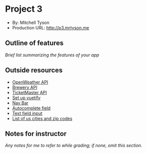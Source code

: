 # Project 3

- By: Mitchell Tyson
- Production URL: <http://p3.mrtyson.me>

## Outline of features

_Brief list summarizing the features of your app_

## Outside resources

- [OpenWeather API](https://openweathermap.org/current)
- [Brewery API](https://www.openbrewerydb.org/)
- [TicketMaster API](https://developer.ticketmaster.com/products-and-docs/apis/getting-started/)
- [Set up vuetify](https://vuetifyjs.com/en/getting-started/quick-start)
- [Nav Bar](https://vuetifyjs.com/en/components/toolbars)
- [Autocomplete field](https://vuetifyjs.com/en/components/autocompletes)
- [Text field input](https://vuetifyjs.com/en/components/text-fields)
- [List of us cities and zip codes](https://simplemaps.com/data/us-zips)

## Notes for instructor

_Any notes for me to refer to while grading; if none, omit this section._

